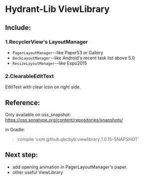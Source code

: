 # Hydrant-Lib  ViewLibrary
## Include:
### 1.RecyclerView's LayoutManager
* `PagerLayoutManager`--like Paper53 or Gallery
* `DeckLayoutManager`--like Android's recent task list above 5.0
* `ResizeLayoutManager`--like Expo2015

### 2.ClearableEditText
EditText with clear icon on right side.

## Reference:
Only available on oss_snapshot:
<https://oss.sonatype.org/content/repositories/snapshots/>

in Gradle:
> compile 'com.github.qbcbyb:viewlibrary:1.0.15-SNAPSHOT'

## Next step:
* add opening animation in PagerLayoutManager's paper.
* other useful ViewLibrary

	
